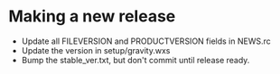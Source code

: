 # Making a new release

- Update all FILEVERSION and PRODUCTVERSION fields in NEWS.rc
- Update the version in setup/gravity.wxs
- Bump the stable\_ver.txt, but don't commit until release ready.
